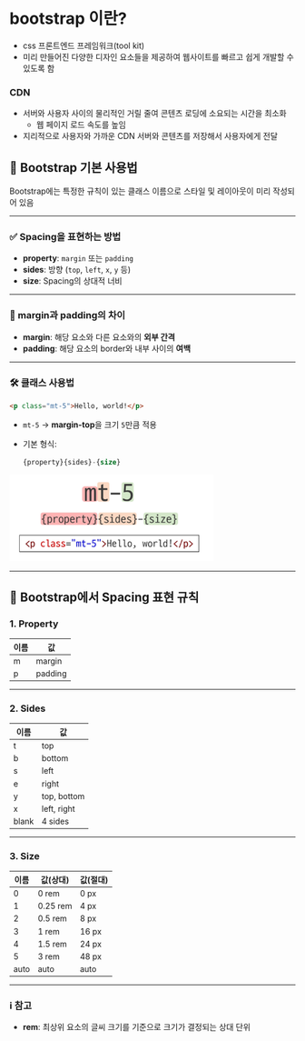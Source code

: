 # bootstrap 이란?

- css 프론트엔드 프레임워크(tool kit)
- 미리 만들어진 다양한 디자인 요소들을 제공하여 웹사이트를 빠르고 쉽게 개발할 수 있도록 함

### CDN
- 서버와 사용자 사이의 물리적인 거릴 줄여 콘텐츠 로딩에 소요되는 시간을 최소화
  - 웹 페이지 로드 속도를 높임
- 지리적으로 사용자와 가까운 CDN 서버와 콘텐츠를 저장해서 사용자에게 전달

## 📘 Bootstrap 기본 사용법

Bootstrap에는 특정한 규칙이 있는 클래스 이름으로 스타일 및 레이아웃이 미리 작성되어 있음  

---

### ✅ Spacing을 표현하는 방법
- **property**: `margin` 또는 `padding`  
- **sides**: 방향 (`top`, `left`, `x`, `y` 등)  
- **size**: Spacing의 상대적 너비  

---

### 🔹 margin과 padding의 차이
- **margin**: 해당 요소와 다른 요소와의 **외부 간격**  
- **padding**: 해당 요소의 border와 내부 사이의 **여백**

---

### 🛠️ 클래스 사용법
```html
<p class="mt-5">Hello, world!</p>
```

* `mt-5` → **margin-top**을 크기 `5`만큼 적용
* 기본 형식:

  ```sql
  {property}{sides}-{size}
  ```

![alt text](img/image.png)

---

## 📘 Bootstrap에서 Spacing 표현 규칙

### 1. Property

| 이름 | 값       |
| -- | ------- |
| m  | margin  |
| p  | padding |

---

### 2. Sides

| 이름    | 값           |
| ----- | ----------- |
| t     | top         |
| b     | bottom      |
| s     | left        |
| e     | right       |
| y     | top, bottom |
| x     | left, right |
| blank | 4 sides     |

---

### 3. Size

| 이름   | 값(상대)    | 값(절대) |
| ---- | -------- | ----- |
| 0    | 0 rem    | 0 px  |
| 1    | 0.25 rem | 4 px  |
| 2    | 0.5 rem  | 8 px  |
| 3    | 1 rem    | 16 px |
| 4    | 1.5 rem  | 24 px |
| 5    | 3 rem    | 48 px |
| auto | auto     | auto  |

---

### ℹ️ 참고

* **rem**: 최상위 요소의 글씨 크기를 기준으로 크기가 결정되는 상대 단위


